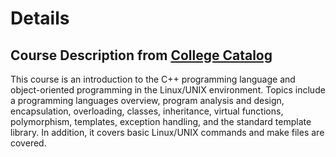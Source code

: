 # Details

## Course Description from [College Catalog](https://arc.losrios.edu/2022-2023-catalog)
This course is an introduction to the C++ programming language and object-oriented programming in the Linux/UNIX environment. Topics include a programming languages overview, program analysis and design, encapsulation, overloading, classes, inheritance, virtual functions, polymorphism, templates, exception handling, and the standard template library. In addition, it covers basic Linux/UNIX commands and make files are covered.